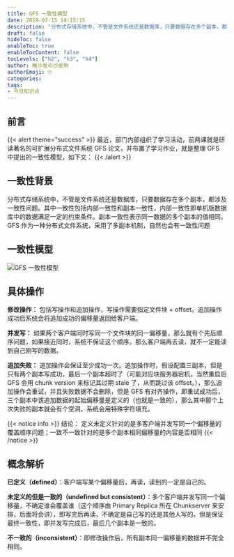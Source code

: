 ```yaml
---
title: GFS 一致性模型
date: 2019-07-15 14:15:15
description: "分布式存储系统中，不管是文件系统还是数据库，只要数据存在多个副本，都涉及一致性问题。其中一致性包括内部一致性和副本一致性，内部一致性即单机版数据库中的数据满足一定的约束条件。副本一致性表示同一数据的多个副本的值相同。GFS 作为一种分布式文件系统，采用了多副本机制，自然也会有一致性问题"
draft: false
hideToc: false
enableToc: true
enableTocContent: false
tocLevels: ["h2", "h3", "h4"]
author: 睡沙发の沙皮狗
authorEmoji: 🙄
categories: 
tags:
- 今日知识点
---
```


## 前言

{{< alert theme="success" >}}
最近，部门内部组织了学习活动，前两课就是研读著名的可扩展分布式文件系统 GFS 论文，并布置了学习作业，就是整理 GFS 中提出的一致性模型，如下文：
{{< /alert >}}

## 一致性背景

分布式存储系统中，不管是文件系统还是数据库，只要数据存在多个副本，都涉及一致性问题。其中一致性包括内部一致性和副本一致性，内部一致性即单机版数据库中的数据满足一定的约束条件。副本一致性表示同一数据的多个副本的值相同。GFS 作为一种分布式文件系统，采用了多副本机制，自然也会有一致性问题

## 一致性模型

![GFS 一致性模型](https://leeifme.oss-cn-shanghai.aliyuncs.com/blog/2019/GFS%20%E4%B8%80%E8%87%B4%E6%80%A7%E6%A8%A1%E5%9E%8B%402x.png)

## 具体操作

**修改操作：** 包括写操作和追加操作，写操作需要指定文件块 + offset。追加操作成功后系统会将追加成功的偏移量返回给客户端。

**并发写：** 如果两个客户端同时写同一个文件块的同一偏移量，那么就有个先后顺序问题，如果接近同时，系统不保证这个顺序。那么客户端再去读，就不一定能读到自己刚写的数据。

**追加失败：** 追加操作会保证至少成功一次。追加操作时，假设配置三副本，但是只有两个副本写成功，最后一个副本超时了（可能对应块服务器宕机，当然重启后 GFS 会用 chunk version 来标记其过期 stale 了，从而跳过该 offset。），那么追加操作会重试，并且失败数据不会删除，但是 GFS 有对齐操作，即重试成功后，三个副本中该追加数据的起始偏移量是定义的（也就是一致的），那么其中那个上次失败的副本就会有个空洞，系统会用特殊字符填充。
   
{{< notice info >}} 
结论：
定义未定义针对的是多客户端并发写同一个偏移量的覆盖顺序问题；一致不一致针对的是多个副本相同偏移量的内容是否相同
{{< /notice >}}

## 概念解析

**已定义（defined）**：客户端写某个偏移量后，再读，读到的一定是自己的。

**未定义的但是一致的（undefined but consistent）**：多个客户端并发写同一个偏移量，不确定谁会覆盖谁（这个顺序由 Primary Replica 所在 Chunkserver 来安排，后面将会讲），即写完后再读，不确定是自己写的还是其他人写的。但是保证最终一致性，即并发写完成后，最后几个副本是一致的。

**不一致的（inconsistent）**：即修改操作后，所有副本同一偏移量的数据并不完全相同。